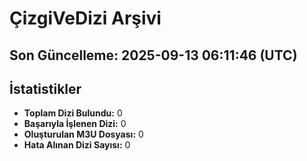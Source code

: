# ÇizgiVeDizi Arşivi
**Son Güncelleme:** 2025-09-13 06:11:46 (UTC)
---
## İstatistikler
- **Toplam Dizi Bulundu:** 0
- **Başarıyla İşlenen Dizi:** 0
- **Oluşturulan M3U Dosyası:** 0
- **Hata Alınan Dizi Sayısı:** 0